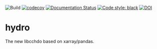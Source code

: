 ![Build](https://github.com/cchdo/hydro/workflows/Build/badge.svg)
[![codecov](https://codecov.io/gh/cchdo/hydro/branch/master/graph/badge.svg)](https://codecov.io/gh/cchdo/hydro)
[![Documentation Status](https://readthedocs.org/projects/hydro/badge/?version=latest)](https://hydro.readthedocs.io/en/latest/?badge=latest)
[![Code style: black](https://img.shields.io/badge/code%20style-black-000000.svg)](https://github.com/ambv/black)
[![DOI](https://zenodo.org/badge/149519611.svg)](https://zenodo.org/doi/10.5281/zenodo.10858970)

hydro
=====
The new libcchdo based on xarray/pandas.
